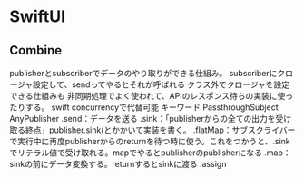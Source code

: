 # SwiftUI

## Combine
publisherとsubscriberでデータのやり取りができる仕組み。
subscriberにクロージャ設定して、sendってやるとそれが呼ばれる
クラス外でクロージャを設定できる仕組みも
非同期処理でよく使われて、APIのレスポンス待ちの実装に使ったりする。
swift concurrencyで代替可能
キーワード
PassthroughSubject
AnyPublisher
.send：データを送る
.sink：「publisherからの全ての出力を受け取る終点」publisher.sink(とかかいて実装を書く。
.flatMap：サブスクライバーで実行中に再度publisherからのreturnを待つ時に使う。これをつかうと、.sinkでリテラル値で受け取れる。mapでやるとpublisherのpublisherになる
.map：sinkの前にデータ変換する。returnするとsinkに渡る
.assign


